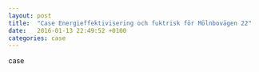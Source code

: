```yaml
---
layout: post
title:  "Case Energieffektivisering och fuktrisk för Mölnbovägen 22"
date:   2016-01-13 22:49:52 +0100
categories: case
---
```


case


